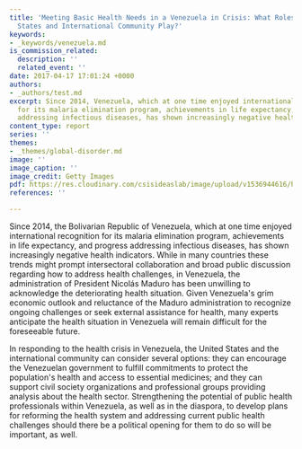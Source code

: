 ```yaml
---
title: 'Meeting Basic Health Needs in a Venezuela in Crisis: What Roles Can the United
  States and International Community Play?'
keywords:
- _keywords/venezuela.md
is_commission_related:
  description: ''
  related_event: ''
date: 2017-04-17 17:01:24 +0000
authors:
- _authors/test.md
excerpt: Since 2014, Venezuela, which at one time enjoyed international recognition
  for its malaria elimination program, achievements in life expectancy, and progress
  addressing infectious diseases, has shown increasingly negative health indicators.
content_type: report
series: ''
themes:
- _themes/global-disorder.md
image: ''
image_caption: ''
image_credit: Getty Images
pdf: https://res.cloudinary.com/csisideaslab/image/upload/v1536944616/health-commission/170417_Bliss_HealthNeedsVenezuela_Web.pdf
references: ''

---
```

Since 2014, the Bolivarian Republic of Venezuela, which at one time enjoyed international recognition for its malaria elimination program, achievements in life expectancy, and progress addressing infectious diseases, has shown increasingly negative health indicators. While in many countries these trends might prompt intersectoral collaboration and broad public discussion regarding how to address health challenges, in Venezuela, the administration of President Nicolás Maduro has been unwilling to acknowledge the deteriorating health situation. Given Venezuela's grim economic outlook and reluctance of the Maduro administration to recognize ongoing challenges or seek external assistance for health, many experts anticipate the health situation in Venezuela will remain difficult for the foreseeable future.

In responding to the health crisis in Venezuela, the United States and the international community can consider several options: they can encourage the Venezuelan government to fulfill commitments to protect the population's health and access to essential medicines; and they can support civil society organizations and professional groups providing analysis about the health sector. Strengthening the potential of public health professionals within Venezuela, as well as in the diaspora, to develop plans for reforming the health system and addressing current public health challenges should there be a political opening for them to do so will be important, as well.